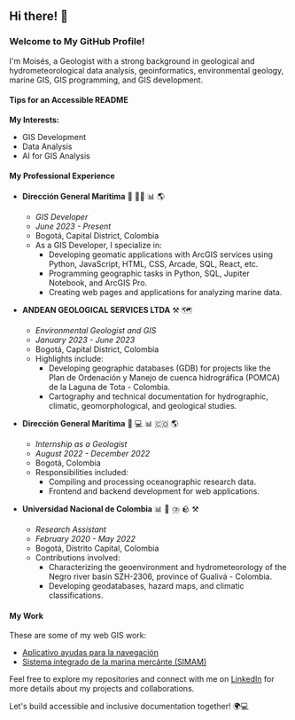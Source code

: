 ## Hi there! 👋

### Welcome to My GitHub Profile!

I'm Moisés, a Geologist with a strong background in geological and hydrometeorological data analysis, geoinformatics, environmental geology, marine GIS, GIS programming, and GIS development.

#### Tips for an Accessible README

**My Interests:**
- GIS Development
- Data Analysis
- AI for GIS Analysis

#### My Professional Experience

- **Dirección General Marítima** :ocean: 👨‍💻 📊 🌎 
  - *GIS Developer*
  - *June 2023 - Present*
  - Bogotá, Capital District, Colombia
  - As a GIS Developer, I specialize in:
    - Developing geomatic applications with ArcGIS services using Python, JavaScript, HTML, CSS, Arcade, SQL, React, etc.
    - Programming geographic tasks in Python, SQL, Jupiter Notebook, and ArcGIS Pro.
    - Creating web pages and applications for analyzing marine data.

- **ANDEAN GEOLOGICAL SERVICES LTDA** ⚒️ 🗺️ 
  - *Environmental Geologist and GIS*
  - *January 2023 - June 2023*
  - Bogotá, Capital District, Colombia
  - Highlights include:
    - Developing geographic databases (GDB) for projects like the Plan de Ordenación y Manejo de cuenca hidrográfica (POMCA) de la Laguna de Tota - Colombia.
    - Cartography and technical documentation for hydrographic, climatic, geomorphological, and geological studies.

- **Dirección General Marítima** :ocean: 💻 📊 🇨🇴 🌎 
  - *Internship as a Geologist*
  - *August 2022 - December 2022*
  - Bogotá, Colombia
  - Responsibilities included:
    - Compiling and processing oceanographic research data.
    - Frontend and backend development for web applications.

- **Universidad Nacional de Colombia**  📊 📄 ⛈️ 🪨 ⚒️
  - *Research Assistant*
  - *February 2020 - May 2022*
  - Bogotá, Distrito Capital, Colombia
  - Contributions involved:
    - Characterizing the geoenvironment and hydrometeorology of the Negro river basin SZH-2306, province of Gualivá - Colombia.
    - Developing geodatabases, hazard maps, and climatic classifications.

#### My Work
These are some of my web GIS work:
- [Aplicativo ayudas para la navegación](https://ide.dimar.mil.co/Aplicativo_Se%C3%B1alizacion_Maritima/)
- [Sistema integrado de la marina mercánte (SIMAM)](https://ide.dimar.mil.co/simam/)

Feel free to explore my repositories and connect with me on [LinkedIn](https://www.linkedin.com/in/mois%C3%A9s-a-santizo-fuentes-3a893a19b/?locale=en_US) for more details about my projects and collaborations.

Let's build accessible and inclusive documentation together! 🌍💻


